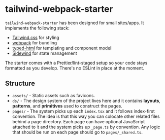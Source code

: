 # tailwind-webpack-starter

`tailwind-webpack-starter` has been designed for small sites/apps. It implements the following stack:

- [Tailwind.css](https://tailwindcss.com/) for styling
- [webpack](https://webpack.js.org/) for bundling
- [typed-html](https://www.npmjs.com/package/typed-html) for templating and component model
- [Sidewind](https://sidewindjs.com/) for state management

The starter comes with a Prettier/lint-staged setup so your code stays formatted as you develop. There's no ESLint in place at the moment.

## Structure

- `assets/` - Static assets such as favicons.
- `ds/` - The design system of the project lives here and it contains **layouts**, **patterns**, and **primitives** used to construct the pages.
- `pages/` - The system picks up each `index.tsx` and it follows index-first convention. The idea is that this way you can colocate other related files behind a page directory. Each page can have optional JavaScript attached to it and the system picks up `_page.ts` by convention. Any logic that should be run on each page should go to `pages/_shared.ts`.
